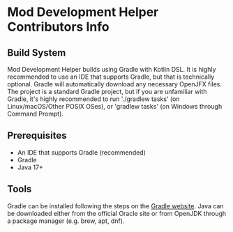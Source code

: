 # Mod Development Helper Contributors Info

## Build System
Mod Development Helper builds using Gradle with Kotlin DSL. It is highly recommended to use an IDE that supports Gradle, but that is technically optional. Gradle will automatically download any necessary OpenJFX files. The project is a standard Gradle project, but if you are unfamiliar with Gradle, it's highly recommended to run './gradlew tasks' (on Linux/macOS/Other POSIX OSes), or 'gradlew tasks' (on Windows through Command Prompt).

## Prerequisites
* An IDE that supports Gradle (recommended)
* Gradle
* Java 17+

## Tools
Gradle can be installed following the steps on the [Gradle website](https://gradle.org/install/). Java can be downloaded either from the official Oracle site or from OpenJDK through a package manager (e.g. brew, apt, dnf).
